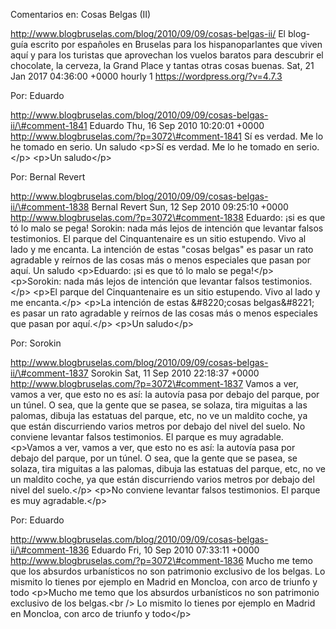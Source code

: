 Comentarios en: Cosas Belgas (II)

http://www.blogbruselas.com/blog/2010/09/09/cosas-belgas-ii/ El
blog-guía escrito por españoles en Bruselas para los hispanoparlantes
que viven aquí y para los turistas que aprovechan los vuelos baratos
para descubrir el chocolate, la cerveza, la Grand Place y tantas otras
cosas buenas. Sat, 21 Jan 2017 04:36:00 +0000 hourly 1
https://wordpress.org/?v=4.7.3

Por: Eduardo

http://www.blogbruselas.com/blog/2010/09/09/cosas-belgas-ii/\#comment-1841
Eduardo Thu, 16 Sep 2010 10:20:01 +0000
http://www.blogbruselas.com/?p=3072\#comment-1841 Sí es verdad. Me lo he
tomado en serio. Un saludo \<p\>Sí es verdad. Me lo he tomado en
serio.\</p\> \<p\>Un saludo\</p\>

Por: Bernal Revert

http://www.blogbruselas.com/blog/2010/09/09/cosas-belgas-ii/\#comment-1838
Bernal Revert Sun, 12 Sep 2010 09:25:10 +0000
http://www.blogbruselas.com/?p=3072\#comment-1838 Eduardo: ¡si es que tó
lo malo se pega! Sorokin: nada más lejos de intención que levantar
falsos testimonios. El parque del Cinquantenaire es un sitio estupendo.
Vivo al lado y me encanta. La intención de estas &quot;cosas
belgas&quot; es pasar un rato agradable y reírnos de las cosas más o
menos especiales que pasan por aquí. Un saludo \<p\>Eduardo: ¡si es que
tó lo malo se pega!\</p\> \<p\>Sorokin: nada más lejos de intención que
levantar falsos testimonios.\</p\> \<p\>El parque del Cinquantenaire es
un sitio estupendo. Vivo al lado y me encanta.\</p\> \<p\>La intención
de estas &\#8220;cosas belgas&\#8221; es pasar un rato agradable y
reírnos de las cosas más o menos especiales que pasan por aquí.\</p\>
\<p\>Un saludo\</p\>

Por: Sorokin

http://www.blogbruselas.com/blog/2010/09/09/cosas-belgas-ii/\#comment-1837
Sorokin Sat, 11 Sep 2010 22:18:37 +0000
http://www.blogbruselas.com/?p=3072\#comment-1837 Vamos a ver, vamos a
ver, que esto no es así: la autovía pasa por debajo del parque, por un
túnel. O sea, que la gente que se pasea, se solaza, tira miguitas a las
palomas, dibuja las estatuas del parque, etc, no ve un maldito coche, ya
que están discurriendo varios metros por debajo del nivel del suelo. No
conviene levantar falsos testimonios. El parque es muy agradable.
\<p\>Vamos a ver, vamos a ver, que esto no es así: la autovía pasa por
debajo del parque, por un túnel. O sea, que la gente que se pasea, se
solaza, tira miguitas a las palomas, dibuja las estatuas del parque,
etc, no ve un maldito coche, ya que están discurriendo varios metros por
debajo del nivel del suelo.\</p\> \<p\>No conviene levantar falsos
testimonios. El parque es muy agradable.\</p\>

Por: Eduardo

http://www.blogbruselas.com/blog/2010/09/09/cosas-belgas-ii/\#comment-1836
Eduardo Fri, 10 Sep 2010 07:33:11 +0000
http://www.blogbruselas.com/?p=3072\#comment-1836 Mucho me temo que los
absurdos urbanísticos no son patrimonio exclusivo de los belgas. Lo
mismito lo tienes por ejemplo en Madrid en Moncloa, con arco de triunfo
y todo \<p\>Mucho me temo que los absurdos urbanísticos no son
patrimonio exclusivo de los belgas.\<br /\> Lo mismito lo tienes por
ejemplo en Madrid en Moncloa, con arco de triunfo y todo\</p\>
